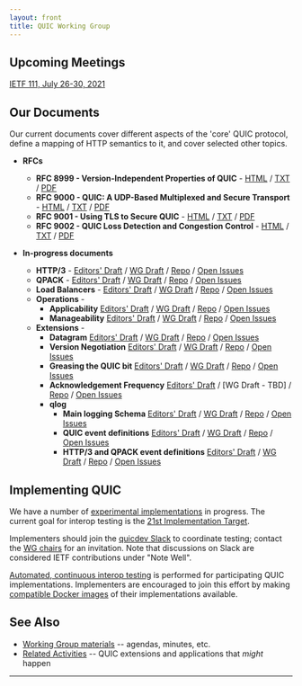 ```yaml
---
layout: front
title: QUIC Working Group
---
```


## Upcoming Meetings

[IETF 111, July 26-30, 2021](https://github.com/quicwg/wg-materials/blob/master/ietf111/agenda.md)

## Our Documents

Our current documents cover different aspects of the 'core' QUIC protocol, define a mapping of HTTP semantics to it, and cover selected other topics.

* **RFCs**
  * **RFC 8999 - Version-Independent Properties of QUIC** -
    [HTML](https://www.rfc-editor.org/rfc/rfc8999.html) /
    [TXT](https://www.rfc-editor.org/rfc/rfc8999.txt) /
    [PDF](https://www.rfc-editor.org/rfc/rfc8999.pdf)
  * **RFC 9000 - QUIC: A UDP-Based Multiplexed and Secure Transport** -
    [HTML](https://www.rfc-editor.org/rfc/rfc9000.html) /
    [TXT](https://www.rfc-editor.org/rfc/rfc9000.txt) /
    [PDF](https://www.rfc-editor.org/rfc/rfc9000.pdf)
  * **RFC 9001 - Using TLS to Secure QUIC** -
    [HTML](https://www.rfc-editor.org/rfc/rfc9001.html) /
    [TXT](https://www.rfc-editor.org/rfc/rfc9001.txt) /
    [PDF](https://www.rfc-editor.org/rfc/rfc9001.pdf)
  * **RFC 9002 - QUIC Loss Detection and Congestion Control** -
    [HTML](https://www.rfc-editor.org/rfc/rfc9002.html) /
    [TXT](https://www.rfc-editor.org/rfc/rfc9002.txt) /
    [PDF](https://www.rfc-editor.org/rfc/rfc9002.pdf)


* **In-progress documents**
  * **HTTP/3** -
    [Editors' Draft](https://quicwg.github.io/base-drafts/draft-ietf-quic-http.html) /
    [WG Draft](https://datatracker.ietf.org/doc/html/draft-ietf-quic-http) /
    [Repo](https://github.com/quicwg/base-drafts/) /
    [Open Issues](https://github.com/quicwg/base-drafts/issues?utf8=✓&q=is%3Aissue%20is%3Aopen%20label%3A-http%20label%3Adesign)
  * **QPACK** -
    [Editors' Draft](https://quicwg.github.io/base-drafts/draft-ietf-quic-qpack.html) /
    [WG Draft](https://datatracker.ietf.org/doc/html/draft-ietf-quic-qpack) /
    [Repo](https://github.com/quicwg/base-drafts/) /
    [Open Issues](https://github.com/quicwg/base-drafts/issues?utf8=✓&q=is%3Aissue%20is%3Aopen%20label%3A-qpack%20label%3Adesign)
  * **Load Balancers** -
    [Editors' Draft](https://quicwg.github.io/load-balancers/draft-ietf-quic-load-balancers.html) /
    [WG Draft](https://datatracker.ietf.org/doc/html/draft-ietf-quic-load-balancers) /
    [Repo](https://github.com/quicwg/load-balancers/) /
    [Open Issues](https://github.com/quicwg/load-balancers/issues?utf8=✓&q=is%3Aissue%20is%3Aopen)
  * **Operations** -
      * **Applicability**
        [Editors' Draft](https://quicwg.github.io/ops-drafts/draft-ietf-quic-applicability.html) /
        [WG Draft](https://datatracker.ietf.org/doc/html/draft-ietf-quic-applicability) /
        [Repo](https://github.com/quicwg/ops-drafts/) /
        [Open Issues](https://github.com/quicwg/ops-drafts/issues?utf8=✓&q=is%3Aissue%20is%3Aopen)
      * **Manageability**
        [Editors' Draft](https://quicwg.github.io/ops-drafts/draft-ietf-quic-manageability.html) /
        [WG Draft](https://datatracker.ietf.org/doc/html/draft-ietf-quic-manageability) /
        [Repo](https://github.com/quicwg/ops-drafts/) /
        [Open Issues](https://github.com/quicwg/ops-drafts/issues?utf8=✓&q=is%3Aissue%20is%3Aopen)
  * **Extensions** -
      * **Datagram**
        [Editors' Draft](https://quicwg.github.io/datagram/draft-ietf-quic-datagram.html) /
        [WG Draft](https://datatracker.ietf.org/doc/html/draft-ietf-quic-datagram) /
        [Repo](https://github.com/quicwg/datagram/) /
        [Open Issues](https://github.com/quicwg/datagram/issues?utf8=✓&q=is%3Aissue%20is%3Aopen)
      * **Version Negotiation**
        [Editors' Draft](https://quicwg.github.io/version-negotiation/draft-ietf-quic-version-negotiation.html) /
        [WG Draft](https://datatracker.ietf.org/doc/html/draft-ietf-quic-version-negotiation) /
        [Repo](https://github.com/quicwg/version-negotiation/) /
        [Open Issues](https://github.com/quicwg/version-negotiation/issues?utf8=✓&q=is%3Aissue%20is%3Aopen)
      * **Greasing the QUIC bit**
        [Editors' Draft](https://quicwg.org/quic-bit-grease/draft-ietf-quic-bit-grease.html) /
        [WG Draft](https://datatracker.ietf.org/doc/html/draft-thomson-quic-bit-grease) /
        [Repo](https://github.com/quicwg/quic-bit-grease/) /
        [Open Issues](https://github.com/quicwg/quic-bit-grease/issues?utf8=✓&q=is%3Aissue%20is%3Aopen)
      * **Acknowledgement Frequency**
        [Editors' Draft](https://quicwg.org/ack-frequency/main/draft-ietf-quic-ack-frequency.html) /
        [WG Draft - TBD] /
        [Repo](https://github.com/quicwg/ack-frequency/) /
        [Open Issues](https://github.com/quicwg/ack-frequency/issues?utf8=✓&q=is%3Aissue%20is%3Aopen)
      * **qlog**
        * **Main logging Schema**
          [Editors' Draft](https://quicwg.org/qlog/draft-ietf-quic-qlog-main-schema.html) /
          [WG Draft](https://datatracker.ietf.org/doc/html/draft-ietf-quic-qlog-main-schema) /
          [Repo](https://github.com/quicwg/qlog/) /
          [Open Issues](https://github.com/quicwg/qlog/issues?utf8=✓&q=is%3Aissue%20is%3Aopen)
        * **QUIC event definitions**
          [Editors' Draft](https://quicwg.org/qlog/draft-ietf-quic-qlog-quic-events.html) /
          [WG Draft](https://datatracker.ietf.org/doc/html/draft-ietf-quic-qlog-quic-events.html) /
          [Repo](https://github.com/quicwg/qlog/) /
          [Open Issues](https://github.com/quicwg/qlog/issues?utf8=✓&q=is%3Aissue%20is%3Aopen)
        * **HTTP/3 and QPACK event definitions**
          [Editors' Draft](https://quicwg.org/qlog/draft-ietf-quic-qlog-h3-events.html) /
          [WG Draft](https://datatracker.ietf.org/doc/html/draft-ietf-quic-qlog-h3-events.html) /
          [Repo](https://github.com/quicwg/qlog/) /
          [Open Issues](https://github.com/quicwg/qlog/issues?utf8=✓&q=is%3Aissue%20is%3Aopen)


## Implementing QUIC

We have a number of [experimental implementations](https://github.com/quicwg/base-drafts/wiki/Implementations) in progress. The current goal for interop testing is the [21st Implementation Target](https://github.com/quicwg/base-drafts/wiki/21st-Implementation-Draft).

Implementers should join the [quicdev Slack](https://quicdev.slack.com/) to coordinate testing; contact the [WG chairs](mailto:quic-chairs@ietf.org) for an invitation. Note that discussions on Slack are considered IETF contributions under "Note Well".

[Automated, continuous interop testing](https://interop.seemann.io/) is performed for participating QUIC implementations. Implementers are encouraged to join this effort by making [compatible Docker images](https://github.com/marten-seemann/quic-interop-runner#building-a-quic-endpoint) of their implementations available.

## See Also

* [Working Group materials](https://github.com/quicwg/wg-materials) -- agendas, minutes, etc.
* [Related Activities](https://github.com/quicwg/base-drafts/wiki/Related-Activities) -- QUIC extensions and applications that *might* happen

----
